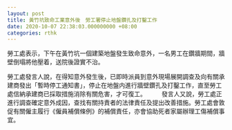 ```yaml
---
layout: post
title: 黃竹坑致命工業意外後　勞工署停止地盤鑽孔及打鑿工作
date: 2020-10-07 22:38:03.000000000 +08:00
categories: rthk
---
```


勞工處表示，下午在黃竹坑一個建築地盤發生致命意外，一名男工在鑽牆期間，牆壁倒塌將他壓着，送院後證實不治。

勞工處發言人說，在得知意外發生後，已即時派員到意外現場展開調查及向有關承建商發出「暫時停工通知書」，停止在地盤内進行牆壁鑽孔及打鑿工作，直至勞工處信納承建商已採取措施消除有關危害，才可復工。
　　 
發言人又說，勞工處正進行調查確定意外成因，查找有關持責者的法律責任及提出改善措施。勞工處會敦促有關僱主履行《僱員補償條例》的補償責任，亦會協助死者家屬辦理工傷補償事宜。
